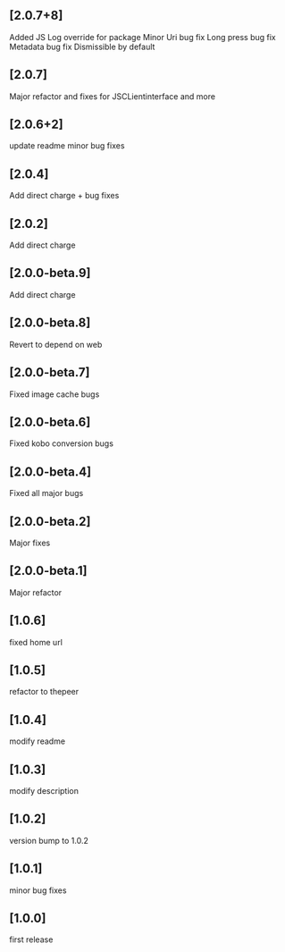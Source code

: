 ## [2.0.7+8]

Added JS Log override for package
Minor Uri bug fix
Long press bug fix
Metadata bug fix
Dismissible by default

## [2.0.7]

Major refactor and fixes for JSCLientinterface and more

## [2.0.6+2]

update readme
minor bug fixes

## [2.0.4]

Add direct charge + bug fixes

## [2.0.2]

Add direct charge

## [2.0.0-beta.9]

Add direct charge

## [2.0.0-beta.8]

Revert to depend on web

## [2.0.0-beta.7]

Fixed image cache bugs

## [2.0.0-beta.6]

Fixed kobo conversion bugs

## [2.0.0-beta.4]

Fixed all major bugs

## [2.0.0-beta.2]

Major fixes

## [2.0.0-beta.1]

Major refactor

## [1.0.6]

fixed home url

## [1.0.5]

refactor to thepeer

## [1.0.4]

modify readme

## [1.0.3]

modify description

## [1.0.2]

version bump to 1.0.2

## [1.0.1]

minor bug fixes

## [1.0.0]

first release
